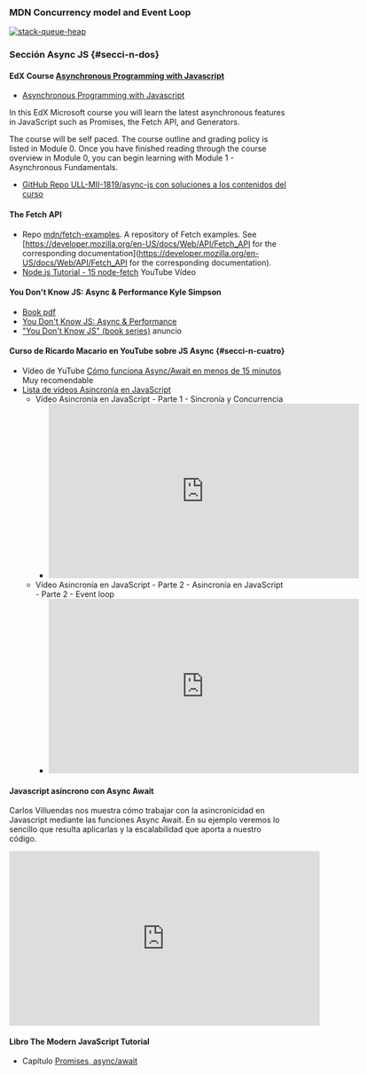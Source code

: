 ### MDN Concurrency model and Event Loop

[ ![stack-queue-heap](https://developer.mozilla.org/files/4617/default.svg) ](https://developer.mozilla.org/en-US/docs/Web/JavaScript/EventLoop)

### Sección Async JS {#secci-n-dos}

#### EdX Course [Asynchronous Programming with Javascript](https://courses.edx.org/courses/course-v1:Microsoft+DEV234x+3T2017a/course/)

* [Asynchronous Programming with Javascript](https://courses.edx.org/courses/course-v1:Microsoft+DEV234x+3T2017a/course/)

In this EdX Microsoft course you will learn the latest asynchronous features in JavaScript such as Promises, the Fetch API, and Generators.

The course will be self paced. The course outline and grading policy is listed in Module 0. Once you have finished reading through the course overview in Module 0, you can begin learning with Module 1 - Asynchronous Fundamentals.

* [GitHub Repo ULL-MII-1819/async-js con soluciones a los contenidos del curso](https://github.com/ULL-MII-1819/async-js)

#### The Fetch API

* Repo [mdn/fetch-examples](https://github.com/mdn/fetch-examples). A repository of Fetch examples. See [https://developer.mozilla.org/en-US/docs/Web/API/Fetch_API for the corresponding documentation](https://developer.mozilla.org/en-US/docs/Web/API/Fetch_API for the corresponding documentation).
* [Node.js Tutorial - 15 node-fetch](https://www.youtube.com/watch?v=zT5yR2E-GGU) YouTube Vídeo

#### You Don't Know JS: Async & Performance  Kyle Simpson

* [Book pdf](https://github.com/olafur164/Javascript_Books/blob/master/O'Reilly%20-%20You%20Don't%20Know%20JS.%20Async%20%26%20Performance.pdf)
* [You Don't Know JS: Async & Performance](https://github.com/getify/You-Dont-Know-JS/tree/master/async%20%26%20performance)
* ["You Don't Know JS" (book series)](https://www.kickstarter.com/projects/getify/you-dont-know-js-book-series) anuncio


#### Curso de Ricardo Macario en YouTube sobre JS Async {#secci-n-cuatro}

* Vídeo de YuTube [Cómo funciona Async/Await en menos de 15 minutos](https://youtu.be/u2axmPnxUoo) Muy recomendable
* [Lista de vídeos Asíncronía en JavaScript](https://www.youtube.com/playlist?list=PLImOJ2OqvvkCuDi6E33HXMP23BvYYBHcm)
  * Vídeo Asincronía en JavaScript - Parte 1 - Sincronía y Concurrencia
    * <iframe width="560" height="315" src="https://www.youtube.com/embed/PndHsDpEfhU" frameborder="0" allow="autoplay; encrypted-media" allowfullscreen></iframe>
  * Vídeo Asincronía en JavaScript - Parte 2 - Asincronía en JavaScript - Parte 2 - Event loop
    * <iframe width="560" height="315" src="https://www.youtube.com/embed/rgmej4Jx4WM" frameborder="0" allow="autoplay; encrypted-media" allowfullscreen></iframe>

#### Javascript asíncrono con Async Await

Carlos Villuendas nos muestra cómo trabajar con la asincronicidad en Javascript mediante las funciones Async Await. En su ejemplo veremos lo sencillo que resulta aplicarlas y la escalabilidad que aporta a nuestro código.

<iframe width="560" height="315" src="https://www.youtube.com/embed/za8Z6saKVdw" frameborder="0" allow="autoplay; encrypted-media" allowfullscreen></iframe>


#### Libro The Modern JavaScript Tutorial

* Capítulo [Promises, async/await](https://javascript.info/async)
